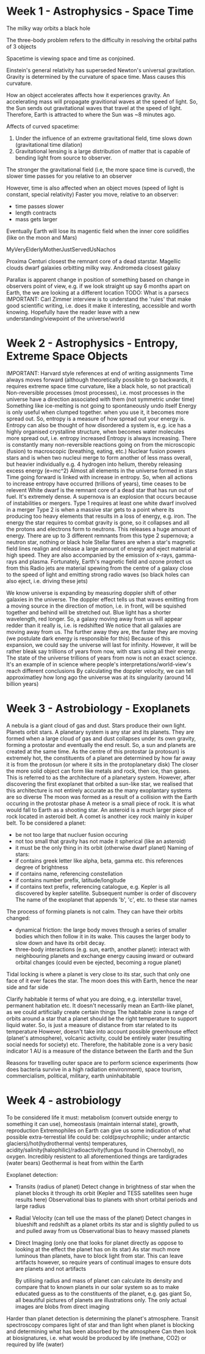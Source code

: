 <!-- SPDX-License-Identifier: zlib-acknowledgement -->
# Week 1 - Astrophysics - Space Time
The milky way orbits a black hole

The three-body problem refers to the difficulty in resolving the orbital paths of 3 objects

Spacetime is viewing space and time as conjoined.

Einstein's general relativity has superseded Newton's universal gravitation. 
Gravity is determined by the curvature of space time. Mass causes this curvature.

How an object accelerates affects how it experiences gravity. 
An accelerating mass will propagate gravitional waves at the speed of light.
So, the Sun sends out gravitational waves that travel at the speed of light.
Therefore, Earth is attracted to where the Sun was ~8 minutes ago.

Affects of curved spacetime:
1. Under the influence of an extreme gravitational field, time slows down (gravitational time dilation)
2. Gravitational lensing is a large distribution of matter that is capable of bending light from source to observer.

The stronger the gravitational field (i.e, the more space time is curved), the slower time passes for you relative to an observer

However, time is also affected when an object moves (speed of light is constant, special relativity)
Faster you move, relative to an observer: 
 - time passes slower
 - length contracts
 - mass gets larger

Eventually Earth will lose its magentic field when the inner core solidifies (like on the moon and Mars)

MyVeryElderlyMotherJustServedUsNachos

Proxima Centuri closest  the remnant core of a dead starstar. Magellic clouds dwarf galaxies orbitting milky way. Andromeda closest galaxy

Parallax is apparent change in position of something based on change in observers point of view, e.g. if we look straight up say 6 months apart on Earth, the we are looking at a different location 
TODO: What is a parsecs
IMPORTANT: Carl Zimmer interview is to understand the 'rules' that make good scientific writing, i.e. does it make it interesting, accessible and worth knowing.
Hopefully have the reader leave with a new understanding/viewpoint of the universe/world

# Week 2 - Astrophysics - Entropy, Extreme Space Objects
IMPORTANT: Harvard style references at end of writing assignments
Time always moves forward (although theoretically possible to go backwards, it requires extreme space time curvature, like a black hole, so not practical)
Non-reversible processes (most processes), i.e. most processes in the universe have a direction associated with them (not symmetric under time)
Something like ice-melting is not going to spontaneously undo itself 
Energy is only useful when clumped together. when you use it, it becomes more spread out. So, entropy is a measure of how spread out your energy is.
Entropy can also be thought of how disordered a system is, e.g. ice has a highly organised crystalline structure, when becomes water molecules more spread out, i.e. entropy increased
Entropy is always increasing. There is constantly many non-reversible reactions going on from the microscopic (fusion) to macroscopic (breathing, eating, etc.)
Nuclear fusion powers stars and is when two nucleui merge to form another of less mass overall, but heavier individually e.g. 4 hydrogen into helium, thereby releasing excess energy (e=mc^2)
Almost all elements in the universe formed in stars
Time going forward is linked with increase in entropy. So, when all actions to increase entropy have occurred (trillions of years), time ceases to be relevent 
White dwarf is the remnant core of a dead star that has run out of fuel. It's extremely dense.
A supernova is an explosion that occurs because of instabilities or mergers.
Type 1 requires at least one white dwarf involved in a merger
Type 2 is when a massive star gets to a point where its producing too heavy elements that results in a loss of energy, e.g. iron. 
The energy the star requires to combat gravity is gone, so it collapses and all the protons and electrons form to neutrons. This releases a huge amount of energy.
There are up to 3 different remnants from this type 2 supernova; a neutron star, nothing or black hole
Stellar flares are when a star's magnetic field lines realign and release a large amount of energy and eject material at high speed. They are also accompanied by the emission of x-rays, gamma-rays and plasma.
Fortunately, Earth's magnetic field and ozone protect us from this
Radio jets are material spewing from the centre of a galaxy close to the speed of light and emitting strong radio waves (so black holes can also eject, i.e. driving these jets)

We know universe is expanding by measuring doppler shift of other galaxies in the universe. The doppler effect tells us that waves emitting from a moving source in the direction of motion, i.e. in front, will be squished together and behind will be stretched out.
Blue light has a shorter wavelength, red longer. So, a galaxy moving away from us will appear redder than it really is, i.e. is redshifted
We notice that all galaxies are moving away from us. The further away they are, the faster they are moving (we postulate dark energy is responsible for this)
Because of this expansion, we could say the universe will last for infinity. However, it will be rather bleak say trillions of years from now, with stars using all their energy.
The state of the universe trillions of years from now is not an exact science. It's an example of in science where people's interpretations/world-view's reach different conclusions
By calculating the doppler velocity, we can tell approximatley how long ago the universe was at its singularity (around 14 billion years)

# Week 3 - Astrobiology - Exoplanets
A nebula is a giant cloud of gas and dust.
Stars produce their own light. Planets orbit stars.
A planetary system is any star and its planets. They are formed when a large cloud of gas and dust collapses under its own gravity, forming a protostar and eventually the end result.
So, a sun and planets are created at the same time.
As the centre of this protostar (a protosun) is extremely hot, the constituents of a planet are determined by how far away it is from the protosun (or where it sits in the protoplanetary disk)
The closer the more solid object can form like metals and rock, then ice, than gases. This is referred to as the architecture of a planetary system.
However, after discovering the first exoplanet that orbited a sun-like star, we realised that this architecture is not entirely accurate as the many exoplantary systems are so diverse
The moon was formed as a result of a collision with the Earth occuring in the protostar phase
A meteor is a small piece of rock. It is what would fall to Earth as a shooting star. An asteroid is a much larger piece of rock located in asteroid belt. A comet is another icey rock mainly in kuiper belt.
To be considered a planet:
  * be not too large that nucluer fusion occuring
  * not too small that gravity has not made it spherical (like an asteroid) 
  * it must be the only thing in its orbit (otherwise dwarf planet)
Naming of stars: 
  * if contains greek letter like alpha, beta, gamma etc. this references degree of brightness
  * if contains name, referencing constellation
  * if contains number prefix, latitude/longitude  
  * if contains text prefix, referencing catalogue, e.g. Kepler is all discovered by kepler satellite. Subsequent number is order of discovery
The name of the exoplanet that appends 'b', 'c', etc. to these star names

The process of forming planets is not calm. They can have their orbits changed:
  * dynamical friction: the large body moves through a series of smaller bodies which then follow it in its wake. This causes the larger body to slow down and have its orbit decay.
  * three-body interactions (e.g. sun, earth, another planet): interact with neighbouring planets and exchange energy causing inward or outward orbital changes (could even be ejected, becoming a rogue planet)

Tidal locking is where a planet is very close to its star, such that only one face of it ever faces the star. The moon does this with Earth, hence the near side and far side

Clarify habitable it terms of what you are doing, e.g. interstellar travel, permanent habitation etc. 
It doesn't necessarily mean an Earth-like planet, as we could artificially create certain things
The habitable zone is range of orbits around a star that a planet should be the right temperature to support liquid water. So, is just a measure of distance from star related to its temperature
However, doesn't take into account possible greenhouse effect (planet's atmosphere), volcanic activity, could be entirely water (resulting social needs for society) etc.
Therefore, the habitable zone is a very basic indicator 
1 AU is a measure of the distance between the Earth and the Sun

Reasons for travelling outer space are to perform science experiments (how does bacteria survive in a high radiation environment), space tourism, commercialism, political, military, earth uninhabitable

# Week 4 - astrobiology
To be considered life it must: metabolism (convert outside energy to something it can use), homeostasis (maintain internal state), growth, reproduction 
Extremophiles on Earth can give us some indication of what possible extra-terrestial life could be: cold(psychrophilic; under antarctic glaciers)/hot(hydrothermal vents) temperatures, 
acidity/salinity(halophilic)/radioactivity(fungus found in Chernobyl), no oxygen. Incredibly resistent to all aforementioned things are tardigrades (water bears)
Geothermal is heat from within the Earth

Exoplanet detection:
* Transits (radius of planet)
  Detect change in brightness of star when the planet blocks it through its orbit (Kepler and TESS satellites seen huge results here)
  Observational bias to planets with short orbital periods and large radius
* Radial Velocity (can tell use the mass of the planet)
  Detect changes in blueshift and redshift as a planet orbits its star and is slightly pulled to us and pulled away from us
  Observational bias to heavy massed planets
* Direct Imaging (only one that looks for planet directly as oppose to looking at the effect the planet has on its star)
  As star much more luminous than planets, have to block light from star. This can leave artifacts however, so require years of continual images to ensure dots are planets and not artifacts

  By utilising radius and mass of planet can calculate its density and compare that to known planets in our solar system so as to make educated guess as to the constituents of the planet, e.g. gas giant
  So, all beautiful pictures of planets are illustrations only. The only actual images are blobs from direct imaging

Harder than planet detection is determining the planet's atmosphere. Transit spectroscopy compares light of star and than light when planet is blocking and determining what has been absorbed by the atmosphere
Can then look at biosignatures, i.e. what would be produced by life (methane, CO2) or required by life (water)
